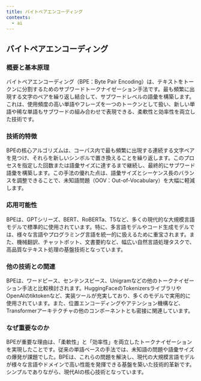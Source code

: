 ```yaml
---
title: バイトペアエンコーディング
contexts:
  - ai
---
```


## バイトペアエンコーディング

<Context name="ai">

### 概要と基本原理
バイトペアエンコーディング（BPE：Byte Pair Encoding）は、テキストをトークンに分割するためのサブワードトークナイゼーション手法です。最も頻繁に出現する文字のペアを繰り返し結合して、サブワードレベルの語彙を構築します。これは、使用頻度の高い単語やフレーズを一つのトークンとして扱い、新しい単語や稀な単語もサブワードの組み合わせで表現できる、柔軟性と効率性を両立した技術です。

### 技術的特徴
BPEの核心アルゴリズムは、コーパス内で最も頻繁に出現する連続する文字ペアを見つけ、それらを新しいシンボルで置き換えることを繰り返します。このプロセスを指定した回数または語彙サイズに達するまで継続し、最終的にサブワード語彙を構築します。この手法の優れた点は、語彙サイズとシーケンス長のバランスを調整できることで、未知語問題（OOV：Out-of-Vocabulary）を大幅に軽減します。

### 応用可能性
BPEは、GPTシリーズ、BERT、RoBERTa、T5など、多くの現代的な大規模言語モデルで標準的に使用されています。特に、多言語モデルやコード生成モデルでは、様々な言語やプログラミング言語を統一的に扱えるために重宝されます。また、機械翻訳、チャットボット、文書要約など、幅広い自然言語処理タスクで、高品質なテキスト処理の基盤技術となっています。

### 他の技術との関連
BPEは、ワードピース、センテンスピース、Unigramなどの他のトークナイゼーション手法と比較検討されます。HuggingFaceのTokenizersライブラリやOpenAIのtiktokenなど、実装ツールが充実しており、多くのモデルで実用的に使用されています。また、位置エンコーディングやアテンション機構など、Transformerアーキテクチャの他のコンポーネントとも密接に関連しています。

### なぜ重要なのか
BPEが重要な理由は、「柔軟性」と「効率性」を両立したトークナイゼーションを実現したことです。従来の単語ベースの手法では、未知語の問題や語彙サイズの爆発が課題でした。BPEは、これらの問題を解決し、現代の大規模言語モデルが様々な言語やドメインで高い性能を発揮できる基盤を築いた技術的革新です。シンプルでありながら、現代AIの核心技術となっています。

</Context>
